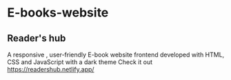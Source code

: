 # E-books-website

## Reader's hub 

A responsive , user-friendly E-book website frontend developed with HTML, CSS and JavaScript
with a dark theme 
Check it out  https://readershub.netlify.app/
